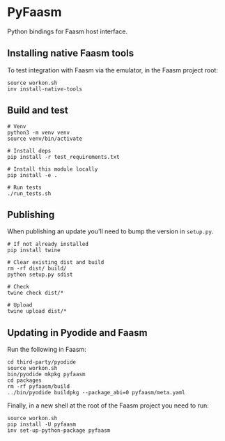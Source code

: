 # PyFaasm

Python bindings for Faasm host interface.

## Installing native Faasm tools

To test integration with Faasm via the emulator, in the Faasm project root:

```
source workon.sh
inv install-native-tools
```

## Build and test

```
# Venv
python3 -m venv venv
source venv/bin/activate

# Install deps
pip install -r test_requirements.txt

# Install this module locally
pip install -e .

# Run tests
./run_tests.sh
```

## Publishing

When publishing an update you'll need to bump the version in `setup.py`.

```
# If not already installed
pip install twine

# Clear existing dist and build
rm -rf dist/ build/
python setup.py sdist

# Check
twine check dist/*

# Upload
twine upload dist/*
```

## Updating in Pyodide and Faasm

Run the following in Faasm:

```
cd third-party/pyodide
source workon.sh
bin/pyodide mkpkg pyfaasm
cd packages
rm -rf pyfaasm/build
../bin/pyodide buildpkg --package_abi=0 pyfaasm/meta.yaml
```
 
Finally, in a new shell at the root of the Faasm project you need to run:
 
```
source workon.sh
pip install -U pyfaasm
inv set-up-python-package pyfaasm
```
